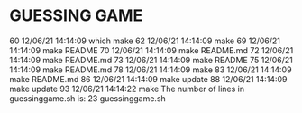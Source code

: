 # GUESSING GAME
   60  12/06/21 14:14:09 which make
   62  12/06/21 14:14:09 make
   69  12/06/21 14:14:09 make README
   70  12/06/21 14:14:09 make README.md
   72  12/06/21 14:14:09 make README.md
   73  12/06/21 14:14:09 make README
   75  12/06/21 14:14:09 make README.md
   78  12/06/21 14:14:09 make
   83  12/06/21 14:14:09 make README.md
   86  12/06/21 14:14:09 make update
   88  12/06/21 14:14:09 make update
   93  12/06/21 14:14:22 make
The number of lines in guessinggame.sh is: 
23 guessinggame.sh
